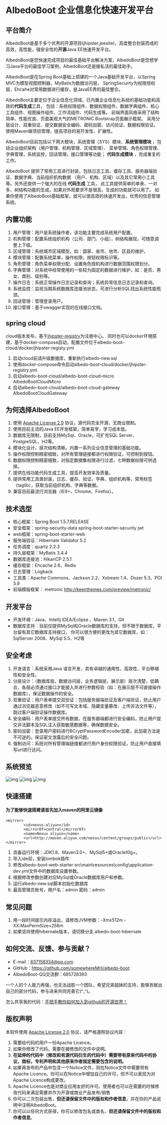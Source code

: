 # AlbedoBoot 企业信息化快速开发平台

## 平台简介

AlbedoBoot是基于多个优秀的开源项目(jhipster,jeesite)，高度整合封装而成的高效，高性能，强安全性的**开源**Java EE快速开发平台。

AlbedoBoot是您快速完成项目的最佳基础平台解决方案，AlbedoBoot是您想学习Java平台的最佳学习案例，AlbedoBoot还是接私活的最佳助手。

AlbedoBoot是在Spring Boot基础上搭建的一个Java基础开发平台，以Spring MVC为模型视图控制器，MyBatis为数据访问层，
SpringSecurity为权限授权层，Ehcahe对常用数据进行缓存，是JavaEE界的最佳整合。

AlbedoBoot主要定位于企业信息化领域，已内置企业信息化系统的基础功能和高效的**代码生成**工具，
包括：系统权限组件、数据权限组件、数据字典组件、核心工具组件、视图操作组件、工作流组件、代码生成等。
前端界面风格采用了结构简单、性能优良、页面美观大气的METRONIC Bootstrap页面展示框架。
采用分层设计、双重验证、提交数据安全编码、密码加密、访问验证、数据权限验证。
使用Maven做项目管理，提高项目的易开发性、扩展性。

AlbedoBoot目前包括以下两大模块，系统管理（SYS）模块、**系统管理模块** ，包括企业组织架构（用户管理、机构管理、区域管理）、
菜单管理、角色权限管理、字典管理，系统监控，回话管理，接口管理等功能； **代码生成模块** ，完成重复的工作。

AlbedoBoot 提供了常用工具进行封装，包括日志工具、缓存工具、服务器端验证、数据字典、当前组织机构数据
（用户、机构、区域）以及其它常用小工具等。另外还提供一个强大的在线 **代码生成** 工具，
此工具提供简单的单表、一对多、树结构功能的生成，如果对外观要求不是很高，生成的功能就可以用了。
如果你使用了AlbedoBoot基础框架，就可以很高效的快速开发出，优秀的信息管理系统。

## 内置功能

1.	用户管理：用户是系统操作者，该功能主要完成系统用户配置。
2.	机构管理：配置系统组织机构（公司、部门、小组），树结构展现，可随意调整上下级。
3.	区域管理：系统城市区域模型，如：国家、省市、地市、区县的维护。
4.	模块管理：配置系统菜单，操作权限，按钮权限标识等。
5.	角色管理：角色菜单权限分配、设置角色按机构进行数据范围权限划分。
6.	字典管理：对系统中经常使用的一些较为固定的数据进行维护，如：是否、男女、类别、级别等。
7.	操作日志：系统正常操作日志记录和查询；系统异常信息日志记录和查询。
8.	系统监控：监视当期系统数据库连接池状态，可进行分析SQL找出系统性能瓶颈。
9.	回话管理：管理登录用户。
9.	接口管理：基于swagger实现的在线接口文档。

## spring cloud  

cloud版本发布，基于[jhipster-registry](https://github.com/somewhereMrli/jhipster-registry)为注册中心。 同时也可以docker环境搭建，基于docker-compose启动，配置文件位于albedo-boot-cloud/docker/jhipster-registy.yml
1.	启动cloud前请升级数据库，重新执行albedo-new.sql
2.	使用docker-compose命令启动albedo-boot-cloud/docker/jhipster-registry.yml
3.	启动albedo-boot-cloud/albedo-boot-cloud-micro AlbedoBootCloudMicro
4.	启动albedo-boot-cloud/albedo-boot-cloud-gateway AlbedoBootCloudGateway


## 为何选择AlbedoBoot

1. 使用 [Apache License 2.0](http://www.apache.org/licenses/LICENSE-2.0) 协议，源代码完全开源，无商业限制。
2. 使用目前主流的Java EE开发框架，简单易学，学习成本低。
3. 数据库无限制，目前支持MySql、Oracle，可扩充SQL Server、PostgreSQL、H2等。
4. 模块化设计，层次结构清晰。内置一系列企业信息管理的基础功能。
5. 操作权限控制精密细致，对所有管理链接都进行权限验证，可控制到按钮。
6. 数据权限控制精密细致，对指定数据集权限进行过滤，七种数据权限可供选择。
7. 提供在线功能代码生成工具，提高开发效率及质量。
8. 提供常用工具类封装，日志、缓存、验证、字典、组织机构等，常用标签（taglib），获取当前组织机构、字典等数据。
9. 兼容目前最流行浏览器（IE9+、Chrome、Firefox）。

## 技术选型

* 核心框架：Spring Boot 1.5.7.RELEASE
* 安全框架：spring-security-data spring-boot-starter-security jwt
* web框架：spring-boot-starter-web
* 服务端验证：Hibernate Validator 5.2
* 任务调度：quartz 2.2.3
* 持久层框架：MyBatis 3.4.4
* 数据库连接池：HikariCP 2.5.1
* 缓存框架：Ehcache 2.6、Redis
* 日志管理：Logback
* 工具类：Apache Commons、Jackson 2.2、Xstream 1.4、Dozer 5.3、POI 3.9
* 前端模版框架： metronic <http://keenthemes.com/preview/metronic/>

## 开发平台

* 开发环境：Java、Intellij IDEA/Eclipse 、Maven 3.1、Git
* 数据库支持：目前仅提供MySql和Oracle数据库的支持，但不限于数据库，平台留有其它数据库支持接口，
你可以很方便的更改为其它数据库，如：SqlServer 2008、MySql 5.5、H2等

## 安全考虑

1. 开发语言：系统采用Java 语言开发，具有卓越的通用性、高效性、平台移植性和安全性。
2. 分层设计：（数据库层，数据访问层，业务逻辑层，展示层）层次清楚，低耦合，各层必须通过接口才能接入并进行参数校验（如：在展示层不可直接操作数据库），保证数据操作的安全。
3. 双重验证：用户表单提交双验证：包括服务器端验证及客户端验证，防止用户通过浏览器恶意修改（如不可写文本域、隐藏变量篡改、上传非法文件等），跳过客户端验证操作数据库。
4. 安全编码：用户表单提交所有数据，在服务器端都进行安全编码，防止用户提交非法脚本及SQL注入获取敏感数据等，确保数据安全。
5. 密码加密：登录用户密码进行BCryptPasswordEncoder加密，此加密方法是不可逆的。保证密文泄露后的安全问题。
6. 强制访问：系统对所有管理端链接都进行用户身份权限验证，防止用户直接填写url进行访问。

## 系统预览

![img](https://raw.githubusercontent.com/somewhereMrli/resources/master/3A2836395023558F5CCA6E244C058D28.png)
![img](https://raw.githubusercontent.com/somewhereMrli/resources/master/42806357-49CB-4EA8-A907-FB01047AB669.png)
![img](https://raw.githubusercontent.com/somewhereMrli/resources/master/759EF3EB2F74401EAB5399917D6DFD4F.png)


## 快速搭建

#### 为了能够快速搭建请首先加入maven的阿里云镜像
```
<mirror>
        <id>nexus-aliyun</id>
        <mirrorOf>central</mirrorOf>
        <name>Nexus aliyun</name>
        <url>http://maven.aliyun.com/nexus/content/groups/public</url>
</mirror>
```
1. 具备运行环境：JDK1.8、Maven3.0+、MySql5+或Oracle10g+。
2. 导入ide前，安装lombok插件
3. 修改albedo-boot-web-starter src\main\resources\config\application-dev.yml文件中的数据库设置参数。
4. 根据修改参数创建对应MySql或Oracle数据库用户和参数。
5. 运行albedo-new.sql脚本初始化数据库
6. 最高管理员账号，用户名：admin 密码：admin 

## 常见问题

1. 用一段时间提示内存溢出，请修改JVM参数：-Xmx512m -XX:MaxPermSize=256m
2. 如果坚持使用hibernate版本，请切换分支 albedo-boot-hibernate

## 如何交流、反馈、参与贡献？

* E-mail：837158334@qq.com
* GitHub：<https://github.com/somewhereMrli/albedo-boot>
* AlbedoBoot-QQ交流群：685728393

一个人的个人能力再强，也无法战胜一个团队，希望兄弟姐妹的支持，能够贡献出自己的部分代码，参与进来共同完善它(^_^)。

怎么共享我的代码：[手把手教你如何加入到github的开源世界！](http://www.cnblogs.com/wenber/p/3630921.html)

## 版权声明

本软件使用 [Apache License 2.0](http://www.apache.org/licenses/LICENSE-2.0) 协议，请严格遵照协议内容：

1. 需要给代码的用户一份Apache Licence。
2. 如果你修改了代码，需要在被修改的文件中说明。
3. **在延伸的代码中（修改和有源代码衍生的代码中）需要带有原来代码中的协议，商标，专利声明和其他原来作者规定需要包含的说明。**
4. 如果再发布的产品中包含一个Notice文件，则在Notice文件中需要带有Apache Licence。你可以在Notice中增加自己的许可，但不可以表现为对Apache Licence构成更改。
5. Apache Licence也是对商业应用友好的许可。使用者也可以在需要的时候修改代码来满足需要并作为开源或商业产品发布/销售
6. 你可以二次包装出售，**但还请保留文件中的版权和作者信息**，并在你的产品说明中注明AlbedoBoot。
7. 你可以以任何方式获得，你可以修改包名或类名，**但还请保留文件中的版权和作者信息**。
